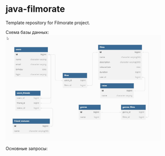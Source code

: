 # java-filmorate
Template repository for Filmorate project.

Схема базы данных:
![Схема БД](/assets/images/db_cheme.jpg)

Основные запросы:
